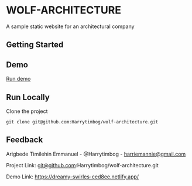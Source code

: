 # WOLF-ARCHITECTURE
A sample static website for an architectural company
## Getting Started

## Demo    

[Run demo](https://dreamy-swirles-ced8ee.netlify.app/)

## Run Locally   

Clone the project

``` console
git clone git@github.com:Harrytimbog/wolf-architecture.git
```

## Feedback  

Arigbede Timilehin Emmanuel - @Harrytimbog - harriemannie@gmail.com

Project Link: git@github.com:Harrytimbog/wolf-architecture.git

Demo Link: https://dreamy-swirles-ced8ee.netlify.app/
